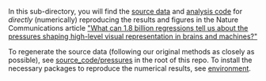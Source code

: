 In this sub-directory, you will find the [source data](source_data/) and [analysis code](all_results.R) for *directly* (numerically) reproducing the results and figures in the Nature Communications article ["What can 1.8 billion regressions tell us about the pressures shaping high-level visual representation in brains and machines?"](https://www.nature.com/articles/s41467-024-53147-y)


To regenerate the source data (following our original methods as closely as possible), see [source_code/pressures](../source_code) in the root of this repo. To install the necessary packages to reproduce the numerical results, see [environment](environment/README.md).

